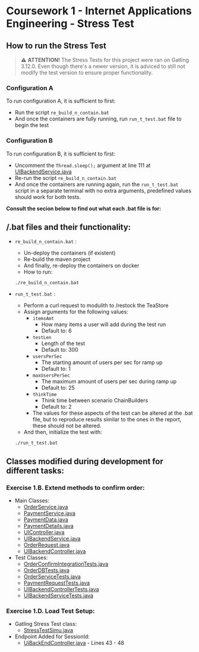 
# Coursework 1 - Internet Applications Engineering - Stress Test

## How to run the Stress Test

> ⚠️ **ATTENTION!**
> The Stress Tests for this project were ran on Gatling 3.12.0. Even though there's a newer version, it is adviced to still not modify the test version to ensure proper functionality.

### Configuration A
To run configuration A, it is sufficient to first:
- Run the script `re_build_n_contain.bat`
- And once the containers are fully running, run `run_t_test.bat` file to begin the test

### Configuration B
To run configuration B, it is sufficient to first:
- Uncomment the `Thread.sleep();` argument at line 111 at [UIBackendService.java](./src/main/java/de/unistuttgart/t2/modulith/uibackend/UIBackendService.java) 
- Re-run the script `re_build_n_contain.bat`
- And once the containers are running again, run the `run_t_test.bat` script in a separate terminal with no extra arguments, predefined values should work for both tests. 

**Consult the secion below to find out what each .bat file is for:**

## /.bat files and their functionality:
- `re_build_n_contain.bat` :
    - Un-deploy the containers (if existent)
    - Re-build the maven project
    - And finally, re-deploy the containers on docker
    - How to run:
    ```
    ./re_build_n_contain.bat
    ```

- `run_t_test.bat` :
    - Perform a curl request to modulith to /restock the TeaStore
    - Assign arguments for the following values:
        - `itemsAmt`
            - How many items a user will add during the test run
            - Default to: 6 
        - `testLen`
            - Length of the test
            - Default to: 300
        - `usersPerSec`
            - The starting amount of users per sec for ramp up
            - Default to: 1
        - `maxUsersPerSec`
            - The maximum amount of users per sec during ramp up
            - Default to: 25
        - `thinkTime`
            - Think time between scenario ChainBuilders
            - Default to: 2
        - The values for these aspects of the test can be altered at the .bat file, but to reproduce results similar to the ones in the report, these should not be altered. 
    - And then, initialize the test with: 
    ```
    ./run_t_test.bat
    ```

## Classes modified during development for different tasks:
### Exercise 1.B. Extend methods to confirm order:
- Main Classes:
    - [OrderService.java](./src/main/java/de/unistuttgart/t2/modulith/order/OrderService.java)
    - [PaymentService.java](./src/main/java/de/unistuttgart/t2/modulith/payment/PaymentService.java)
    - [PaymentData.java](./src/main/java/de/unistuttgart/t2/modulith/payment/domain/PaymentData.java)
    - [PaymentDetails.java](./src/main/java/de/unistuttgart/t2/modulith/ui/domain/PaymentDetails.java)
    - [UIController.java](./src/main/java/de/unistuttgart/t2/modulith/ui/web/UIController.java)
    - [UIBackendService.java](./src/main/java/de/unistuttgart/t2/modulith/uibackend/UIBackendService.java)
    - [OrderRequest.java](src/main/java/de/unistuttgart/t2/modulith/uibackend/web/OrderRequest.java)
    - [UIBackendController.java](./src/main/java/de/unistuttgart/t2/modulith/uibackend/web/UIBackendController.java)
- Test Classes:
    - [OrderConfirmIntegrationTests.java](./src/test/java/de/unistuttgart/t2/modulith/order/OrderConfirmIntegrationTests.java)
    - [OrderDBTests.java](./src/test/java/de/unistuttgart/t2/modulith/order/OrderDBTests.java)
    - [OrderServiceTests.java](./src/test/java/de/unistuttgart/t2/modulith/order/OrderServiceTests.java)
    - [PaymentRequestTests.java](./src/test/java/de/unistuttgart/t2/modulith/payment/PaymentRequestTests.java)
    - [UIBackendControllerTests.java](./src/test/java/de/unistuttgart/t2/modulith/uibackend/UIBackendControllerTests.java)
    - [UIBackendServiceTests.java](./src/test/java/de/unistuttgart/t2/modulith/uibackend/UIBackendServiceTests.java)

### Exercise 1.D. Load Test Setup:
- Gatling Stress Test class:
    - [StressTestSimu.java](./src/test/java/de/unistuttgart/t2/modulith/gatling_test/StressTestSimu.java)
- Endpoint Added for SessionId:
    - [UiBackEndController.java](./src/main/java/de/unistuttgart/t2/modulith/uibackend/web/UIBackendController.java) - Lines 43 - 48
